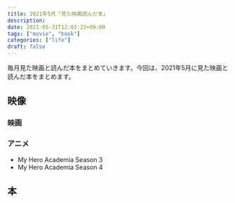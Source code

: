 ```yaml
---
title: 2021年5月「見た映画読んだ本」
description:
date: 2021-05-31T12:03:23+09:00
tags: ["movie", "book"]
categories: ["life"]
draft: false
---
```


毎月見た映画と読んだ本をまとめていきます。今回は、2021年5月に見た映画と読んだ本をまとめます。

## 映像

### 映画

### アニメ

* My Hero Academia Season 3
* My Hero Academia Season 4

## 本


